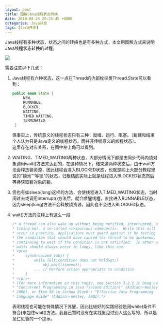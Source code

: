 ```yaml
---
layout: post
title: 图解Java线程状态转换
date: 2018-08-24 20:28:49 +0800
categories: Java并发
tags: [Java并发]
---
```


Java线程有多种状态，状态之间的转换也是有多种方式，本文用图解方式来说明Java线程状态转换的过程。

![](http://mcace.me/assets/images/2018/java-thread-states/image1.jpg)

需要注意以下几点：

1. Java线程有六种状态，这一点在Thread的内部枚举类Thread.State可以看到：

   ```java
   public enum State {
        NEW,
        RUNNABLE,
        BLOCKED,
        WAITING,
        TIMED_WAITING,
        TERMINATED;
    }
   ```
   但事实上，传统意义的线程状态只有三种：就绪、运行、阻塞。（新建和结束个人认为只是Java定义的线程状态，而并非传统意义的线程状态）。  
   这里存在对应关系，在图中左上角可以看到。
2. WAITING、TIMED_WAITING两种状态，大部分情况下都是由同步代码内锁对象调用wait()方法来达到的，在这种情况下，结束这两种状态后，由于wait方法会释放锁资源，因此线程会进入BLOCKED状态，也就是网上大部分教程里说的“锁池”“等锁”的状态，归根结底实际上就是线程进入BLOCKED状态然后等待获取锁对象的锁。
3. 但也有如sleep(long)这样的方法，会使线程进入TIMED_WAITING状态，当时间过去或调用interrupt()方法后，就会唤醒线程，直接进入RUNNABLE状态，因为sleep(long)方法不会释放锁资源，因此也不会进入BLOCKED状态。
4. wait()方法的注释上有这么一段

   ```java
   /* A thread can also wake up without being notified, interrupted, or
   * timing out, a so-called <i>spurious wakeup</i>.  While this will rarely
   * occur in practice, applications must guard against it by testing for
   * the condition that should have caused the thread to be awakened, and
   * continuing to wait if the condition is not satisfied.  In other words,
   * waits should always occur in loops, like this one:
   * <pre>
   *     synchronized (obj) {
   *         while (&lt;condition does not hold&gt;)
   *             obj.wait(timeout);
   *         ... // Perform action appropriate to condition
   *     }
   * </pre>
   * (For more information on this topic, see Section 3.2.3 in Doug Lea's
   * "Concurrent Programming in Java (Second Edition)" (Addison-Wesley,
   * 2000), or Item 50 in Joshua Bloch's "Effective Java Programming
   * Language Guide" (Addison-Wesley, 2001).*/
   ```

   表明线程也可能在特殊情况下苏醒，因此比较好的实践经验是用while(条件不符合)来包住wait()方法。我自己暂时没有在实践里见过别人这么写的，所以是见仁见智的一个提示。